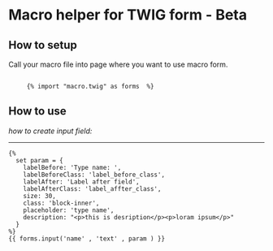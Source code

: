 #  Macro helper for TWIG form - Beta #


## How to setup ##

Call your macro file into page where you want to use macro form.

<code>
	 {% import "macro.twig" as forms  %}
</code>


## How to use ##

*how to create input field:*
- - - -


```
{%
  set param = {  
    labelBefore: 'Type name: ',  
    labelBeforeClass: 'label_before_class',  
    labelAfter: 'Label after field',  
    labelAfterClass: 'label_affter_class',  
    size: 30,  
    class: 'block-inner',  
    placeholder: 'type name',  
    description: "<p>this is desription</p><p>loram ipsum</p>" 
  }  
%}  
{{ forms.input('name' , 'text' , param ) }}  
```
